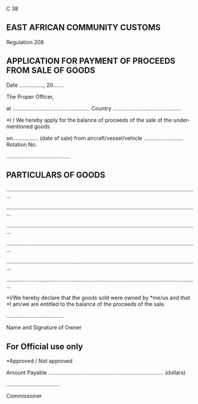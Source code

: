 C 38

## EAST AFRICAN COMMUNITY                                                                                 CUSTOMS

Regulation 208

## APPLICATION FOR PAYMENT OF PROCEEDS FROM SALE OF GOODS

Date ……………., 20…….

The Proper Officer,

at …………………………………………… Country ………………………………………

*I / We hereby apply for the balance of proceeds of the sale of the under-mentioned goods

on……..……… (date of sale) from aircraft/vessel/vehicle …………………..… Rotation No.

……………………………………

## PARTICULARS OF GOODS

………………………………………………………………………………………………………………

………………………………………………………………………………………………………………

………………………………………………………………………………………………………………

………………………………………………………………………………………………………………

………………………………………………………………………………………………………………

………………………………………………………………………………………………………………

*I/We hereby declare that the goods sold were owned by *me/us and that *I am/we are entitled to the balance of the proceeds of the sale.

………………….…………….

Name and Signature of Owner

## For Official use only

*Approved / Not approved

Amount Payable …………………………………………………………………. (dollars)

……………………………..

Commissioner
